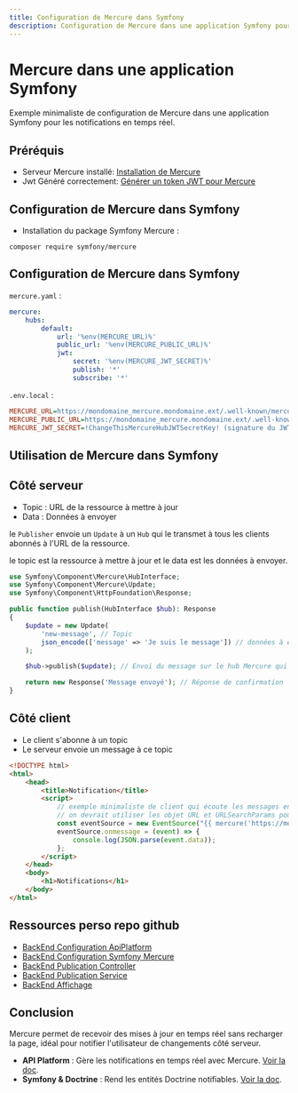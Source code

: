 ```yaml
---
title: Configuration de Mercure dans Symfony
description: Configuration de Mercure dans une application Symfony pour les SSE notifications
---
```


# Mercure dans une application Symfony

Exemple minimaliste de configuration de Mercure dans une application Symfony pour les notifications en temps réel.

## Préréquis

- Serveur Mercure installé: [Installation de Mercure](/docs/system/mercure-install)
- Jwt Généré correctement: [Générer un token JWT pour Mercure](/docs/system/mercure-jwt-generator)

## Configuration de Mercure dans Symfony

- Installation du package Symfony Mercure :

```shell
composer require symfony/mercure
```

## Configuration de Mercure dans Symfony

`mercure.yaml` :

```yaml
mercure:
    hubs:
        default:
            url: '%env(MERCURE_URL)%'
            public_url: '%env(MERCURE_PUBLIC_URL)%'
            jwt:
                secret: '%env(MERCURE_JWT_SECRET)%'
                publish: '*'
                subscribe: '*'
```


`.env.local` :

```ini
MERCURE_URL=https://mondomaine_mercure.mondomaine.ext/.well-known/mercure (url utilisé pour atteindre le hub depuis le serveur - Attention bien être en https)
MERCURE_PUBLIC_URL=https://mondomaine_mercure.mondomaine.ext/.well-known/mercure (url utilisé pour atteindre le hub depuis le client - Attention bien être en https)
MERCURE_JWT_SECRET=!ChangeThisMercureHubJWTSecretKey! (signature du JWT de base si pas changée dans le fichier de configuration de Mercure - Voir la page de génération de JWT et configuration de Mercure)
```

## Utilisation de Mercure dans Symfony

## Côté serveur

- Topic : URL de la ressource à mettre à jour
- Data : Données à envoyer

le `Publisher` envoie un `Update` à un `Hub` qui le transmet à tous les clients abonnés à l'URL de la ressource.

le topic est la ressource à mettre à jour et le data est les données à envoyer.

```php
use Symfony\Component\Mercure\HubInterface;
use Symfony\Component\Mercure\Update;
use Symfony\Component\HttpFoundation\Response;

public function publish(HubInterface $hub): Response
{
    $update = new Update(
        'new-message', // Topic
        json_encode(['message' => 'Je suis le message']) // données à envoyer
    );

    $hub->publish($update); // Envoi du message sur le hub Mercure qui va le diffuser à tous les clients abonnés à ce topic via l'url du Hub Mercure

    return new Response('Message envoyé'); // Réponse de confirmation
}
```

## Côté client

- Le client s'abonne à un topic
- Le serveur envoie un message à ce topic

```html
<!DOCTYPE html>
<html>
    <head>
        <title>Notification</title>
        <script>
            // exemple minimaliste de client qui écoute les messages envoyés sur le topic 'new-message' et les affiche dans la console
            // on devrait utiliser les objet URL et URLSearchParams pour construire l'url de l'EventSource mais pour simplifier le test j'utilise une chaine de caractères
            const eventSource = new EventSource("{{ mercure('https://mondomaine_mercure.mondomaine.ext/.well-known/mercure?topic=new-message')|escape('js') }}");
            eventSource.onmessage = (event) => {
                console.log(JSON.parse(event.data)); 
            };
        </script>
    </head>
    <body>
        <h1>Notifications</h1>
    </body>
</html>
```

## Ressources perso repo github

- [BackEnd Configuration ApiPlatform](https://github.com/O-clock-Meduse/projet-05-obaby-back/blob/main/config/packages/api_platform.yaml)
- [BackEnd Configuration Symfony Mercure](https://github.com/O-clock-Meduse/projet-05-obaby-back/blob/main/config/packages/mercure.yaml)
- [BackEnd Publication Controller](https://github.com/O-clock-Meduse/projet-05-obaby-back/blob/main/src/Controller/BackOffice/ContactController.php)
- [BackEnd Publication Service](https://github.com/O-clock-Meduse/projet-05-obaby-back/blob/main/src/Service/ContactService.php)
- [BackEnd Affichage](https://github.com/O-clock-Meduse/projet-05-obaby-back/blob/main/templates/admin/statistics/index.html.twig)

## Conclusion

Mercure permet de recevoir des mises à jour en temps réel sans recharger la page, idéal pour notifier l'utilisateur de changements côté serveur.

- **API Platform** : Gère les notifications en temps réel avec Mercure. [Voir la doc](https://api-platform.com/docs/core/mercure/).
- **Symfony & Doctrine** : Rend les entités Doctrine notifiables. [Voir la doc](https://symfony.com/doc/current/mercure.html).


